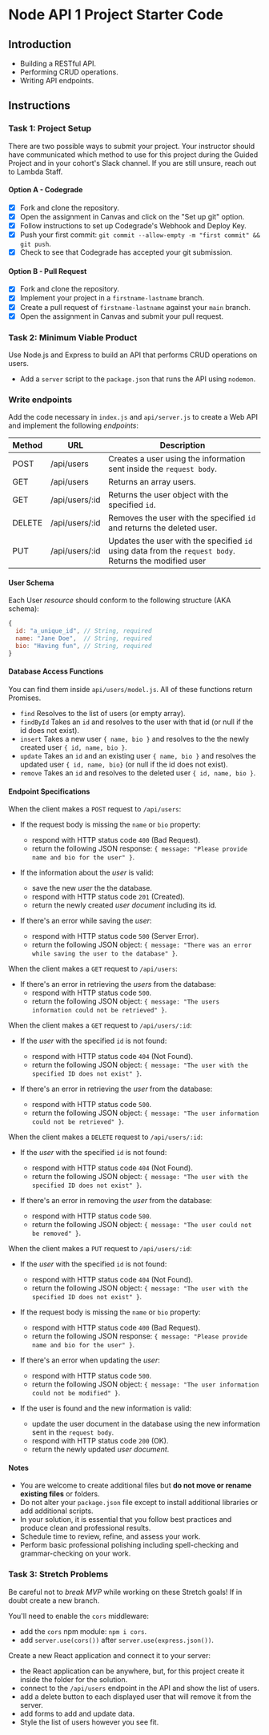 # Node API 1 Project Starter Code

## Introduction

- Building a RESTful API.
- Performing CRUD operations.
- Writing API endpoints.

## Instructions

### Task 1: Project Setup

There are two possible ways to submit your project. Your instructor should have communicated which method to use for this project during the Guided Project and in your cohort's Slack channel. If you are still unsure, reach out to Lambda Staff.

#### Option A - Codegrade

- [x] Fork and clone the repository.
- [x] Open the assignment in Canvas and click on the "Set up git" option.
- [x] Follow instructions to set up Codegrade's Webhook and Deploy Key.
- [x] Push your first commit: `git commit --allow-empty -m "first commit" && git push`.
- [x] Check to see that Codegrade has accepted your git submission.

#### Option B - Pull Request

- [x] Fork and clone the repository.
- [x] Implement your project in a `firstname-lastname` branch.
- [x] Create a pull request of `firstname-lastname` against your `main` branch.
- [x] Open the assignment in Canvas and submit your pull request.

### Task 2: Minimum Viable Product

Use Node.js and Express to build an API that performs CRUD operations on users.

- Add a `server` script to the `package.json` that runs the API using `nodemon`.

### Write endpoints

Add the code necessary in `index.js` and `api/server.js` to create a Web API and implement the following _endpoints_:

| Method | URL            | Description                                                                                            |
| ------ | -------------- | ------------------------------------------------------------------------------------------------------ |
| POST   | /api/users     | Creates a user using the information sent inside the `request body`.                                   |
| GET    | /api/users     | Returns an array users.                                                                                |
| GET    | /api/users/:id | Returns the user object with the specified `id`.                                                       |
| DELETE | /api/users/:id | Removes the user with the specified `id` and returns the deleted user.                                 |
| PUT    | /api/users/:id | Updates the user with the specified `id` using data from the `request body`. Returns the modified user |

#### User Schema

Each User _resource_ should conform to the following structure (AKA schema):

```js
{
  id: "a_unique_id", // String, required
  name: "Jane Doe",  // String, required
  bio: "Having fun", // String, required
}
```

#### Database Access Functions

You can find them inside `api/users/model.js`. All of these functions return Promises.

- `find` Resolves to the list of users (or empty array).
- `findById` Takes an `id` and resolves to the user with that id (or null if the id does not exist).
- `insert` Takes a new user `{ name, bio }` and resolves to the the newly created user `{ id, name, bio }`.
- `update` Takes an `id` and an existing user `{ name, bio }` and resolves the updated user `{ id, name, bio}` (or null if the id does not exist).
- `remove` Takes an `id`  and resolves to the deleted user `{ id, name, bio }`.

#### Endpoint Specifications

When the client makes a `POST` request to `/api/users`:

- If the request body is missing the `name` or `bio` property:

  - respond with HTTP status code `400` (Bad Request).
  - return the following JSON response: `{ message: "Please provide name and bio for the user" }`.

- If the information about the _user_ is valid:

  - save the new _user_ the the database.
  - respond with HTTP status code `201` (Created).
  - return the newly created _user document_ including its id.

- If there's an error while saving the _user_:
  - respond with HTTP status code `500` (Server Error).
  - return the following JSON object: `{ message: "There was an error while saving the user to the database" }`.

When the client makes a `GET` request to `/api/users`:

- If there's an error in retrieving the _users_ from the database:
  - respond with HTTP status code `500`.
  - return the following JSON object: `{ message: "The users information could not be retrieved" }`.

When the client makes a `GET` request to `/api/users/:id`:

- If the _user_ with the specified `id` is not found:

  - respond with HTTP status code `404` (Not Found).
  - return the following JSON object: `{ message: "The user with the specified ID does not exist" }`.

- If there's an error in retrieving the _user_ from the database:
  - respond with HTTP status code `500`.
  - return the following JSON object: `{ message: "The user information could not be retrieved" }`.

When the client makes a `DELETE` request to `/api/users/:id`:

- If the _user_ with the specified `id` is not found:

  - respond with HTTP status code `404` (Not Found).
  - return the following JSON object: `{ message: "The user with the specified ID does not exist" }`.

- If there's an error in removing the _user_ from the database:
  - respond with HTTP status code `500`.
  - return the following JSON object: `{ message: "The user could not be removed" }`.

When the client makes a `PUT` request to `/api/users/:id`:

- If the _user_ with the specified `id` is not found:

  - respond with HTTP status code `404` (Not Found).
  - return the following JSON object: `{ message: "The user with the specified ID does not exist" }`.

- If the request body is missing the `name` or `bio` property:

  - respond with HTTP status code `400` (Bad Request).
  - return the following JSON response: `{ message: "Please provide name and bio for the user" }`.

- If there's an error when updating the _user_:

  - respond with HTTP status code `500`.
  - return the following JSON object: `{ message: "The user information could not be modified" }`.

- If the user is found and the new information is valid:

  - update the user document in the database using the new information sent in the `request body`.
  - respond with HTTP status code `200` (OK).
  - return the newly updated _user document_.

#### Notes

- You are welcome to create additional files but **do not move or rename existing files** or folders.
- Do not alter your `package.json` file except to install additional libraries or add additional scripts.
- In your solution, it is essential that you follow best practices and produce clean and professional results.
- Schedule time to review, refine, and assess your work.
- Perform basic professional polishing including spell-checking and grammar-checking on your work.

### Task 3: Stretch Problems

Be careful not to _break MVP_ while working on these Stretch goals! If in doubt create a new branch.

You'll need to enable the `cors` middleware:

- add the `cors` npm module: `npm i cors`.
- add `server.use(cors())` after `server.use(express.json())`.

Create a new React application and connect it to your server:

- the React application can be anywhere, but, for this project create it inside the folder for the solution.
- connect to the `/api/users` endpoint in the API and show the list of users.
- add a delete button to each displayed user that will remove it from the server.
- add forms to add and update data.
- Style the list of users however you see fit.
